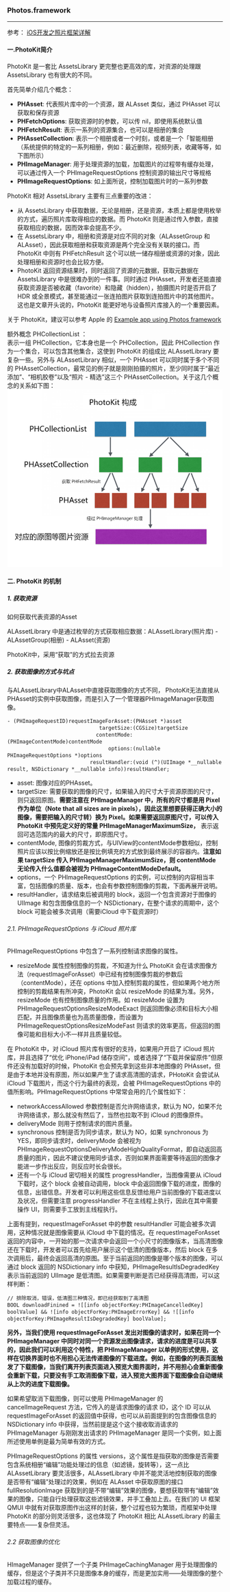 
### Photos.framework
-----

参考： [iOS开发之照片框架详解](http://kayosite.com/ios-development-and-detail-of-photo-framework.html/comment-page-1)

#### 一.PhotoKit简介

PhotoKit 是一套比 AssetsLibrary 更完整也更高效的库，对资源的处理跟 AssetsLibrary 也有很大的不同。

首先简单介绍几个概念：

* **PHAsset**: 代表照片库中的一个资源，跟 ALAsset 类似，通过 PHAsset 可以获取和保存资源
* **PHFetchOptions**: 获取资源时的参数，可以传 nil，即使用系统默认值
* **PHFetchResult**: 表示一系列的资源集合，也可以是相册的集合
* **PHAssetCollection**: 表示一个相册或者一个时刻，或者是一个「智能相册（系统提供的特定的一系列相册，例如：最近删除，视频列表，收藏等等，如下图所示）
* **PHImageManager**: 用于处理资源的加载，加载图片的过程带有缓存处理，可以通过传入一个 PHImageRequestOptions 控制资源的输出尺寸等规格
* **PHImageRequestOptions**: 如上面所说，控制加载图片时的一系列参数


PhotoKit 相对 AssetsLibrary 主要有三点重要的改进：

* 从 AssetsLibrary 中获取数据，无论是相册，还是资源，本质上都是使用枚举的方式，遍历照片库取得相应的数据。而 PhotoKit 则是通过传入参数，直接获取相应的数据，因而效率会提高不少。
* 在 AssetsLibrary 中，相册和资源是对应不同的对象（ALAssetGroup 和 ALAsset），因此获取相册和获取资源是两个完全没有关联的接口。而 PhotoKit 中则有 PHFetchResult 这个可以统一储存相册或资源的对象，因此处理相册和资源时也会比较方便。
* PhotoKit 返回资源结果时，同时返回了资源的元数据，获取元数据在 AssetsLibrary 中是很难办到的一件事。同时通过 PHAsset，开发者还能直接获取资源是否被收藏（favorite）和隐藏（hidden），拍摄图片时是否开启了 HDR 或全景模式，甚至能通过一张连拍图片获取到连拍图片中的其他图片。这也是文章开头说的，PhotoKit 能更好地与设备照片库接入的一个重要因素。

关于 PhotoKit，建议可以参考 Apple 的 [Example app using Photos framework](https://developer.apple.com/library/ios/samplecode/UsingPhotosFramework/Introduction/Intro.html#//apple_ref/doc/uid/TP40014575)

额外概念 PHCollectionList ：    <br>
表示一组 PHCollection，它本身也是一个 PHCollection，因此 PHCollection 作为一个集合，可以包含其他集合，这使到 PhotoKit 的组成比 ALAssetLibrary 要复杂一些。另外与 ALAssetLibrary 相似，一个 PHAsset 可以同时属于多个不同的 PHAssetCollection，最常见的例子就是刚刚拍摄的照片，至少同时属于“最近添加”、“相机胶卷”以及“照片 - 精选”这三个 PHAssetCollection。关于这几个概念的关系如下图：
![ios8-photo-kit](images/ios8-photo-kit.png)

#### 二. PhotoKit 的机制

##### 1. 获取资源

如何获取代表资源的Asset

ALAssetLibrary 中是通过枚举的方式获取相应数据：ALAssetLibrary(照片库) - ALAssetGroup(相册) - ALAsset(资源)

PhotoKit中，采用“获取”的方式拉去资源

##### 2. 获取图像的方式与坑点

与ALAssetLibrary中ALAsset中直接获取图像的方式不同， PhotoKit无法直接从PHAsset的实例中获取图像，而是引入了一个管理器PHImageManager获取图像。

```
- (PHImageRequestID)requestImageForAsset:(PHAsset *)asset 
                              targetSize:(CGSize)targetSize 
                             contentMode:(PHImageContentMode)contentMode 
                                 options:(nullable PHImageRequestOptions *)options 
                           resultHandler:(void (^)(UIImage *__nullable result, NSDictionary *__nullable info))resultHandler;
```
* asset: 图像对应的PHAsset。
* targetSize: 需要获取的图像的尺寸，如果输入的尺寸大于资源原图的尺寸，则只返回原图。**需要注意在 PHImageManager 中，所有的尺寸都是用 Pixel 作为单位（Note that all sizes are in pixels），因此这里想要获得正确大小的图像，需要把输入的尺寸转）换为 Pixel。如果需要返回原图尺寸，可以传入 PhotoKit 中预先定义好的常量 PHImageManagerMaximumSize，** 表示返回可选范围内的最大的尺寸，即原图尺寸。
* contentMode, 图像的剪裁方式，与UIView的contentMode参数相似，控制照片应该以按比例缩放还是按比例填充的方式放到最终展示的容器内。**注意如果 targetSize 传入 PHImageManagerMaximumSize，则 contentMode 无论传入什么值都会被视为 PHImageContentModeDefault。**
* options，一个 PHImageRequestOptions 的实例，可以控制的内容相当丰富，包括图像的质量、版本，也会有参数控制图像的剪裁，下面再展开说明。
* resultHandler，请求结束后被调用的 block，返回一个包含资源对于图像的 UIImage 和包含图像信息的一个 NSDictionary，在整个请求的周期中，这个 block 可能会被多次调用（需要iCloud 中下载资源时）

###### 2.1. PHImageRequestOptions 与 iCloud 照片库

PHImageRequestOptions 中包含了一系列控制请求图像的属性。

* resizeMode 属性控制图像的剪裁，不知道为什么 PhotoKit 会在请求图像方法（requestImageForAsset）中已经有控制图像剪裁的参数后（contentMode），还在 options 中加入控制剪裁的属性，但如果两个地方所控制的剪裁结果有所冲突，PhotoKit 会以 resizeMode 的结果为准。另外，resizeMode 也有控制图像质量的作用。如 resizeMode 设置为 PHImageRequestOptionsResizeModeExact 则返回图像必须和目标大小相匹配，并且图像质量也为高质量图像，而设置为 PHImageRequestOptionsResizeModeFast 则请求的效率更高，但返回的图像可能和目标大小不一样并且质量较低。

在 PhotoKit 中，对 iCloud 照片库有很好的支持，如果用户开启了 iCloud 照片库，并且选择了“优化 iPhone/iPad 储存空间”，或者选择了“下载并保留原件”但原件还没有加载好的时候，PhotoKit 也会预先拿到这些非本地图像的 PHAsset，但是由于本地并没有原图，所以如果产生了请求高清图的请求，PHotoKit 会尝试从 iCloud 下载图片，而这个行为最终的表现，会被 PHImageRequestOptions 中的值所影响。PHImageRequestOptions 中常常会用的几个属性如下：

* networkAccessAllowed 参数控制是否允许网络请求，默认为 NO，如果不允许网络请求，那么就没有然后了，当然也拉取不到 iCloud 的图像原件。
* deliveryMode 则用于控制请求的图片质量。
* synchronous 控制是否为同步请求，默认为 NO，如果 synchronous 为 YES，即同步请求时，deliveryMode 会被视为 PHImageRequestOptionsDeliveryModeHighQualityFormat，即自动返回高质量的图片，因此不建议使用同步请求，否则如果界面需要等待返回的图像才能进一步作出反应，则反应时长会很长。
* 还有一个与 iCloud 密切相关的属性 progressHandler，当图像需要从 iCloud 下载时，这个 block 会被自动调用，block 中会返回图像下载的进度，图像的信息，出错信息。开发者可以利用这些信息反馈给用户当前图像的下载进度以及状况，但需要注意 progressHandler 不在主线程上执行，因此在其中需要操作 UI，则需要手工放到主线程执行。

上面有提到，requestImageForAsset 中的参数 resultHandler 可能会被多次调用，这种情况就是图像需要从 iCloud 中下载的情况。在 requestImageForAsset 返回的内容中，一开始的那一次请求中会返回一个小尺寸的图像版本，当高清图像还在下载时，开发者可以首先给用户展示这个低清的图像版本，然后 block 在多次调用后，最终会返回高清的原图。至于当前返回的图像是哪个版本的图像，可以通过 block 返回的 NSDictionary info 中获知，PHImageResultIsDegradedKey 表示当前返回的 UIImage 是低清图。如果需要判断是否已经获得高清图，可以这样判断：

```
// 排除取消，错误，低清图三种情况，即已经获取到了高清图
BOOL downloadFinined = ![[info objectForKey:PHImageCancelledKey] boolValue] && ![info objectForKey:PHImageErrorKey] && ![[info objectForKey:PHImageResultIsDegradedKey] boolValue];
```
    
**另外，当我们使用 requestImageForAsset 发出对图像的请求时，如果在同一个 PHImageManager 中同时对同一个资源发出图像请求，请求的进度是可以共享的，因此我们可以利用这个特性，把 PHImageManager 以单例的形式使用，这样在切换界面时也不用担心无法传递图像的下载进度。例如，在图像的列表页面触发了下载图像，当我们离开列表页面进入预览大图界面时，并不用担心会重新图像会重新下载，只要没有手工取消图像下载，进入预览大图界面下载图像会自动继续从上次的进度下载图像。**
    
如果希望取消下载图像，则可以使用 PHImageManager 的  cancelImageRequest 方法，它传入的是请求图像的请求 ID，这个 ID 可以从 requestImageForAsset 的返回值中获得，也可以从前面提到的包含图像信息的 NSDictionary info 中获得，当然前提是这个这个接收取消请求的 PHImageManager 与刚刚发出请求的 PHImageManager 是同一个实例，如上面所述使用单例是最为简单有效的方式。
    
PHImageRequestOptions 的属性 versions，这个属性是指获取的图像是否需要包含系统相册“编辑”功能处理过的信息（如滤镜，旋转等），这一点比 ALAssetLibrary 要灵活很多，ALAssetLibrary 中并不能灵活地控制获取的图像是否带有“编辑”处理过的效果，例如在 ALAsset 中获取原图的接口 fullResolutionImage 获取到的是不带“编辑”效果的图像，要想获取带有“编辑”效果的图像，只能自行处理获取这些滤镜效果，并手工叠加上去。在我们的 UI 框架 QMUI 中就有对获取原图作出这样的封装，整个过程也较为繁琐，而框架中处理 PhotoKit 的部分则灵活很多，这也体现了 PhotoKit 相比 ALAssetLibrary 的最主要特点——复杂但灵活。

###### 2.2 获取图像的优化

HImageManager 提供了一个子类 PHImageCachingManager 用于处理图像的缓存，但是这个子类并不只是图像本身的缓存，而是更加实用——处理图像的整个加载过程的缓存。






